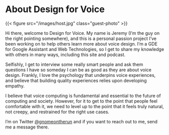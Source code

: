 # About Design for Voice

{{< figure src="/images/host.jpg" class="guest-photo" >}}

Hi there, welcome to Design for Voice. My name is Jeremy (I’m the guy on the right pointing somewhere), and this is a personal passion project I’ve been working on to help others learn more about voice design. I’m a GDE for Google Assistant and Web Technologies, so I get to share my knowledge with others in many ways, including this site and podcast.

Selfishly, I get to interview some really smart people and ask them questions I have so someday I can be as good as they are about voice design. Frankly, I love the psychology that underpins voice experiences, and believe that building quality experiences relies upon developing empathy.

I believe that voice computing is fundamental and essential to the future of computing and society. However, for it to get to the point that people feel comfortable with it, we need to level up to the point that it feels truly natural, not creepy, and restrained for the right use cases.

I’m on Twitter [@gnomeontherun](https://twitter.com/gnomeontherun) and if you want to reach out to me, send me a message there.